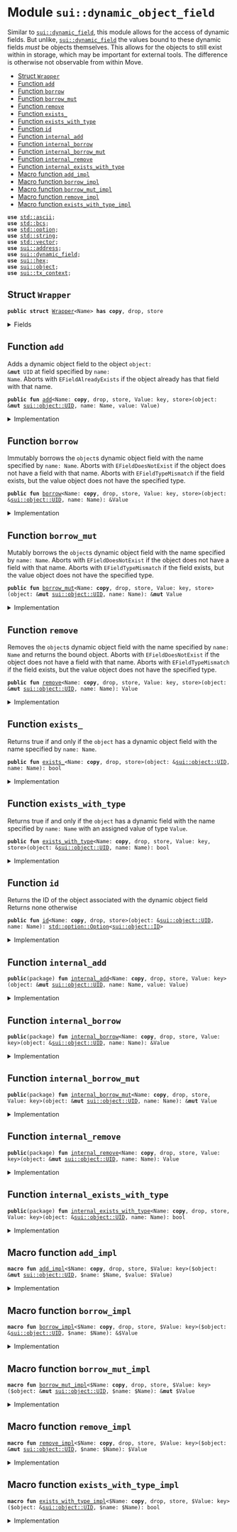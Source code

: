 
<a name="sui_dynamic_object_field"></a>

# Module `sui::dynamic_object_field`

Similar to <code><a href="../../dependencies/sui/dynamic_field.md#sui_dynamic_field">sui::dynamic_field</a></code>, this module allows for the access of dynamic fields. But
unlike, <code><a href="../../dependencies/sui/dynamic_field.md#sui_dynamic_field">sui::dynamic_field</a></code> the values bound to these dynamic fields _must_ be objects
themselves. This allows for the objects to still exist within in storage, which may be important
for external tools. The difference is otherwise not observable from within Move.


-  [Struct `Wrapper`](#sui_dynamic_object_field_Wrapper)
-  [Function `add`](#sui_dynamic_object_field_add)
-  [Function `borrow`](#sui_dynamic_object_field_borrow)
-  [Function `borrow_mut`](#sui_dynamic_object_field_borrow_mut)
-  [Function `remove`](#sui_dynamic_object_field_remove)
-  [Function `exists_`](#sui_dynamic_object_field_exists_)
-  [Function `exists_with_type`](#sui_dynamic_object_field_exists_with_type)
-  [Function `id`](#sui_dynamic_object_field_id)
-  [Function `internal_add`](#sui_dynamic_object_field_internal_add)
-  [Function `internal_borrow`](#sui_dynamic_object_field_internal_borrow)
-  [Function `internal_borrow_mut`](#sui_dynamic_object_field_internal_borrow_mut)
-  [Function `internal_remove`](#sui_dynamic_object_field_internal_remove)
-  [Function `internal_exists_with_type`](#sui_dynamic_object_field_internal_exists_with_type)
-  [Macro function `add_impl`](#sui_dynamic_object_field_add_impl)
-  [Macro function `borrow_impl`](#sui_dynamic_object_field_borrow_impl)
-  [Macro function `borrow_mut_impl`](#sui_dynamic_object_field_borrow_mut_impl)
-  [Macro function `remove_impl`](#sui_dynamic_object_field_remove_impl)
-  [Macro function `exists_with_type_impl`](#sui_dynamic_object_field_exists_with_type_impl)


<pre><code><b>use</b> <a href="../../dependencies/std/ascii.md#std_ascii">std::ascii</a>;
<b>use</b> <a href="../../dependencies/std/bcs.md#std_bcs">std::bcs</a>;
<b>use</b> <a href="../../dependencies/std/option.md#std_option">std::option</a>;
<b>use</b> <a href="../../dependencies/std/string.md#std_string">std::string</a>;
<b>use</b> <a href="../../dependencies/std/vector.md#std_vector">std::vector</a>;
<b>use</b> <a href="../../dependencies/sui/address.md#sui_address">sui::address</a>;
<b>use</b> <a href="../../dependencies/sui/dynamic_field.md#sui_dynamic_field">sui::dynamic_field</a>;
<b>use</b> <a href="../../dependencies/sui/hex.md#sui_hex">sui::hex</a>;
<b>use</b> <a href="../../dependencies/sui/object.md#sui_object">sui::object</a>;
<b>use</b> <a href="../../dependencies/sui/tx_context.md#sui_tx_context">sui::tx_context</a>;
</code></pre>



<a name="sui_dynamic_object_field_Wrapper"></a>

## Struct `Wrapper`



<pre><code><b>public</b> <b>struct</b> <a href="../../dependencies/sui/dynamic_object_field.md#sui_dynamic_object_field_Wrapper">Wrapper</a>&lt;Name&gt; <b>has</b> <b>copy</b>, drop, store
</code></pre>



<details>
<summary>Fields</summary>


<dl>
<dt>
<code>name: Name</code>
</dt>
<dd>
</dd>
</dl>


</details>

<a name="sui_dynamic_object_field_add"></a>

## Function `add`

Adds a dynamic object field to the object <code>object: &<b>mut</b> UID</code> at field specified by <code>name: Name</code>.
Aborts with <code>EFieldAlreadyExists</code> if the object already has that field with that name.


<pre><code><b>public</b> <b>fun</b> <a href="../../dependencies/sui/dynamic_object_field.md#sui_dynamic_object_field_add">add</a>&lt;Name: <b>copy</b>, drop, store, Value: key, store&gt;(object: &<b>mut</b> <a href="../../dependencies/sui/object.md#sui_object_UID">sui::object::UID</a>, name: Name, value: Value)
</code></pre>



<details>
<summary>Implementation</summary>


<pre><code><b>public</b> <b>fun</b> <a href="../../dependencies/sui/dynamic_object_field.md#sui_dynamic_object_field_add">add</a>&lt;Name: <b>copy</b> + drop + store, Value: key + store&gt;(
    // we <b>use</b> &<b>mut</b> UID in several spots <b>for</b> access control
    object: &<b>mut</b> UID,
    name: Name,
    value: Value,
) {
    <a href="../../dependencies/sui/dynamic_object_field.md#sui_dynamic_object_field_add_impl">add_impl</a>!(object, name, value)
}
</code></pre>



</details>

<a name="sui_dynamic_object_field_borrow"></a>

## Function `borrow`

Immutably borrows the <code>object</code>s dynamic object field with the name specified by <code>name: Name</code>.
Aborts with <code>EFieldDoesNotExist</code> if the object does not have a field with that name.
Aborts with <code>EFieldTypeMismatch</code> if the field exists, but the value object does not have the
specified type.


<pre><code><b>public</b> <b>fun</b> <a href="../../dependencies/sui/dynamic_object_field.md#sui_dynamic_object_field_borrow">borrow</a>&lt;Name: <b>copy</b>, drop, store, Value: key, store&gt;(object: &<a href="../../dependencies/sui/object.md#sui_object_UID">sui::object::UID</a>, name: Name): &Value
</code></pre>



<details>
<summary>Implementation</summary>


<pre><code><b>public</b> <b>fun</b> <a href="../../dependencies/sui/dynamic_object_field.md#sui_dynamic_object_field_borrow">borrow</a>&lt;Name: <b>copy</b> + drop + store, Value: key + store&gt;(object: &UID, name: Name): &Value {
    <a href="../../dependencies/sui/dynamic_object_field.md#sui_dynamic_object_field_borrow_impl">borrow_impl</a>!(object, name)
}
</code></pre>



</details>

<a name="sui_dynamic_object_field_borrow_mut"></a>

## Function `borrow_mut`

Mutably borrows the <code>object</code>s dynamic object field with the name specified by <code>name: Name</code>.
Aborts with <code>EFieldDoesNotExist</code> if the object does not have a field with that name.
Aborts with <code>EFieldTypeMismatch</code> if the field exists, but the value object does not have the
specified type.


<pre><code><b>public</b> <b>fun</b> <a href="../../dependencies/sui/dynamic_object_field.md#sui_dynamic_object_field_borrow_mut">borrow_mut</a>&lt;Name: <b>copy</b>, drop, store, Value: key, store&gt;(object: &<b>mut</b> <a href="../../dependencies/sui/object.md#sui_object_UID">sui::object::UID</a>, name: Name): &<b>mut</b> Value
</code></pre>



<details>
<summary>Implementation</summary>


<pre><code><b>public</b> <b>fun</b> <a href="../../dependencies/sui/dynamic_object_field.md#sui_dynamic_object_field_borrow_mut">borrow_mut</a>&lt;Name: <b>copy</b> + drop + store, Value: key + store&gt;(
    object: &<b>mut</b> UID,
    name: Name,
): &<b>mut</b> Value {
    <a href="../../dependencies/sui/dynamic_object_field.md#sui_dynamic_object_field_borrow_mut_impl">borrow_mut_impl</a>!(object, name)
}
</code></pre>



</details>

<a name="sui_dynamic_object_field_remove"></a>

## Function `remove`

Removes the <code>object</code>s dynamic object field with the name specified by <code>name: Name</code> and returns
the bound object.
Aborts with <code>EFieldDoesNotExist</code> if the object does not have a field with that name.
Aborts with <code>EFieldTypeMismatch</code> if the field exists, but the value object does not have the
specified type.


<pre><code><b>public</b> <b>fun</b> <a href="../../dependencies/sui/dynamic_object_field.md#sui_dynamic_object_field_remove">remove</a>&lt;Name: <b>copy</b>, drop, store, Value: key, store&gt;(object: &<b>mut</b> <a href="../../dependencies/sui/object.md#sui_object_UID">sui::object::UID</a>, name: Name): Value
</code></pre>



<details>
<summary>Implementation</summary>


<pre><code><b>public</b> <b>fun</b> <a href="../../dependencies/sui/dynamic_object_field.md#sui_dynamic_object_field_remove">remove</a>&lt;Name: <b>copy</b> + drop + store, Value: key + store&gt;(
    object: &<b>mut</b> UID,
    name: Name,
): Value {
    <a href="../../dependencies/sui/dynamic_object_field.md#sui_dynamic_object_field_remove_impl">remove_impl</a>!(object, name)
}
</code></pre>



</details>

<a name="sui_dynamic_object_field_exists_"></a>

## Function `exists_`

Returns true if and only if the <code>object</code> has a dynamic object field with the name specified by
<code>name: Name</code>.


<pre><code><b>public</b> <b>fun</b> <a href="../../dependencies/sui/dynamic_object_field.md#sui_dynamic_object_field_exists_">exists_</a>&lt;Name: <b>copy</b>, drop, store&gt;(object: &<a href="../../dependencies/sui/object.md#sui_object_UID">sui::object::UID</a>, name: Name): bool
</code></pre>



<details>
<summary>Implementation</summary>


<pre><code><b>public</b> <b>fun</b> <a href="../../dependencies/sui/dynamic_object_field.md#sui_dynamic_object_field_exists_">exists_</a>&lt;Name: <b>copy</b> + drop + store&gt;(object: &UID, name: Name): bool {
    <b>let</b> key = <a href="../../dependencies/sui/dynamic_object_field.md#sui_dynamic_object_field_Wrapper">Wrapper</a> { name };
    field::exists_with_type&lt;<a href="../../dependencies/sui/dynamic_object_field.md#sui_dynamic_object_field_Wrapper">Wrapper</a>&lt;Name&gt;, ID&gt;(object, key)
}
</code></pre>



</details>

<a name="sui_dynamic_object_field_exists_with_type"></a>

## Function `exists_with_type`

Returns true if and only if the <code>object</code> has a dynamic field with the name specified by
<code>name: Name</code> with an assigned value of type <code>Value</code>.


<pre><code><b>public</b> <b>fun</b> <a href="../../dependencies/sui/dynamic_object_field.md#sui_dynamic_object_field_exists_with_type">exists_with_type</a>&lt;Name: <b>copy</b>, drop, store, Value: key, store&gt;(object: &<a href="../../dependencies/sui/object.md#sui_object_UID">sui::object::UID</a>, name: Name): bool
</code></pre>



<details>
<summary>Implementation</summary>


<pre><code><b>public</b> <b>fun</b> <a href="../../dependencies/sui/dynamic_object_field.md#sui_dynamic_object_field_exists_with_type">exists_with_type</a>&lt;Name: <b>copy</b> + drop + store, Value: key + store&gt;(
    object: &UID,
    name: Name,
): bool {
    <a href="../../dependencies/sui/dynamic_object_field.md#sui_dynamic_object_field_exists_with_type_impl">exists_with_type_impl</a>!&lt;_, Value&gt;(object, name)
}
</code></pre>



</details>

<a name="sui_dynamic_object_field_id"></a>

## Function `id`

Returns the ID of the object associated with the dynamic object field
Returns none otherwise


<pre><code><b>public</b> <b>fun</b> <a href="../../dependencies/sui/dynamic_object_field.md#sui_dynamic_object_field_id">id</a>&lt;Name: <b>copy</b>, drop, store&gt;(object: &<a href="../../dependencies/sui/object.md#sui_object_UID">sui::object::UID</a>, name: Name): <a href="../../dependencies/std/option.md#std_option_Option">std::option::Option</a>&lt;<a href="../../dependencies/sui/object.md#sui_object_ID">sui::object::ID</a>&gt;
</code></pre>



<details>
<summary>Implementation</summary>


<pre><code><b>public</b> <b>fun</b> <a href="../../dependencies/sui/dynamic_object_field.md#sui_dynamic_object_field_id">id</a>&lt;Name: <b>copy</b> + drop + store&gt;(object: &UID, name: Name): Option&lt;ID&gt; {
    <b>let</b> key = <a href="../../dependencies/sui/dynamic_object_field.md#sui_dynamic_object_field_Wrapper">Wrapper</a> { name };
    <b>if</b> (!field::exists_with_type&lt;<a href="../../dependencies/sui/dynamic_object_field.md#sui_dynamic_object_field_Wrapper">Wrapper</a>&lt;Name&gt;, ID&gt;(object, key)) <b>return</b> option::none();
    <b>let</b> (_field, value_addr) = field::field_info&lt;<a href="../../dependencies/sui/dynamic_object_field.md#sui_dynamic_object_field_Wrapper">Wrapper</a>&lt;Name&gt;&gt;(object, key);
    option::some(value_addr.to_id())
}
</code></pre>



</details>

<a name="sui_dynamic_object_field_internal_add"></a>

## Function `internal_add`



<pre><code><b>public</b>(package) <b>fun</b> <a href="../../dependencies/sui/dynamic_object_field.md#sui_dynamic_object_field_internal_add">internal_add</a>&lt;Name: <b>copy</b>, drop, store, Value: key&gt;(object: &<b>mut</b> <a href="../../dependencies/sui/object.md#sui_object_UID">sui::object::UID</a>, name: Name, value: Value)
</code></pre>



<details>
<summary>Implementation</summary>


<pre><code><b>public</b>(package) <b>fun</b> <a href="../../dependencies/sui/dynamic_object_field.md#sui_dynamic_object_field_internal_add">internal_add</a>&lt;Name: <b>copy</b> + drop + store, Value: key&gt;(
    // we <b>use</b> &<b>mut</b> UID in several spots <b>for</b> access control
    object: &<b>mut</b> UID,
    name: Name,
    value: Value,
) {
    <a href="../../dependencies/sui/dynamic_object_field.md#sui_dynamic_object_field_add_impl">add_impl</a>!(object, name, value)
}
</code></pre>



</details>

<a name="sui_dynamic_object_field_internal_borrow"></a>

## Function `internal_borrow`



<pre><code><b>public</b>(package) <b>fun</b> <a href="../../dependencies/sui/dynamic_object_field.md#sui_dynamic_object_field_internal_borrow">internal_borrow</a>&lt;Name: <b>copy</b>, drop, store, Value: key&gt;(object: &<a href="../../dependencies/sui/object.md#sui_object_UID">sui::object::UID</a>, name: Name): &Value
</code></pre>



<details>
<summary>Implementation</summary>


<pre><code><b>public</b>(package) <b>fun</b> <a href="../../dependencies/sui/dynamic_object_field.md#sui_dynamic_object_field_internal_borrow">internal_borrow</a>&lt;Name: <b>copy</b> + drop + store, Value: key&gt;(
    object: &UID,
    name: Name,
): &Value {
    <a href="../../dependencies/sui/dynamic_object_field.md#sui_dynamic_object_field_borrow_impl">borrow_impl</a>!(object, name)
}
</code></pre>



</details>

<a name="sui_dynamic_object_field_internal_borrow_mut"></a>

## Function `internal_borrow_mut`



<pre><code><b>public</b>(package) <b>fun</b> <a href="../../dependencies/sui/dynamic_object_field.md#sui_dynamic_object_field_internal_borrow_mut">internal_borrow_mut</a>&lt;Name: <b>copy</b>, drop, store, Value: key&gt;(object: &<b>mut</b> <a href="../../dependencies/sui/object.md#sui_object_UID">sui::object::UID</a>, name: Name): &<b>mut</b> Value
</code></pre>



<details>
<summary>Implementation</summary>


<pre><code><b>public</b>(package) <b>fun</b> <a href="../../dependencies/sui/dynamic_object_field.md#sui_dynamic_object_field_internal_borrow_mut">internal_borrow_mut</a>&lt;Name: <b>copy</b> + drop + store, Value: key&gt;(
    object: &<b>mut</b> UID,
    name: Name,
): &<b>mut</b> Value {
    <a href="../../dependencies/sui/dynamic_object_field.md#sui_dynamic_object_field_borrow_mut_impl">borrow_mut_impl</a>!(object, name)
}
</code></pre>



</details>

<a name="sui_dynamic_object_field_internal_remove"></a>

## Function `internal_remove`



<pre><code><b>public</b>(package) <b>fun</b> <a href="../../dependencies/sui/dynamic_object_field.md#sui_dynamic_object_field_internal_remove">internal_remove</a>&lt;Name: <b>copy</b>, drop, store, Value: key&gt;(object: &<b>mut</b> <a href="../../dependencies/sui/object.md#sui_object_UID">sui::object::UID</a>, name: Name): Value
</code></pre>



<details>
<summary>Implementation</summary>


<pre><code><b>public</b>(package) <b>fun</b> <a href="../../dependencies/sui/dynamic_object_field.md#sui_dynamic_object_field_internal_remove">internal_remove</a>&lt;Name: <b>copy</b> + drop + store, Value: key&gt;(
    object: &<b>mut</b> UID,
    name: Name,
): Value {
    <a href="../../dependencies/sui/dynamic_object_field.md#sui_dynamic_object_field_remove_impl">remove_impl</a>!(object, name)
}
</code></pre>



</details>

<a name="sui_dynamic_object_field_internal_exists_with_type"></a>

## Function `internal_exists_with_type`



<pre><code><b>public</b>(package) <b>fun</b> <a href="../../dependencies/sui/dynamic_object_field.md#sui_dynamic_object_field_internal_exists_with_type">internal_exists_with_type</a>&lt;Name: <b>copy</b>, drop, store, Value: key&gt;(object: &<a href="../../dependencies/sui/object.md#sui_object_UID">sui::object::UID</a>, name: Name): bool
</code></pre>



<details>
<summary>Implementation</summary>


<pre><code><b>public</b>(package) <b>fun</b> <a href="../../dependencies/sui/dynamic_object_field.md#sui_dynamic_object_field_internal_exists_with_type">internal_exists_with_type</a>&lt;Name: <b>copy</b> + drop + store, Value: key&gt;(
    object: &UID,
    name: Name,
): bool {
    <a href="../../dependencies/sui/dynamic_object_field.md#sui_dynamic_object_field_exists_with_type_impl">exists_with_type_impl</a>!&lt;_, Value&gt;(object, name)
}
</code></pre>



</details>

<a name="sui_dynamic_object_field_add_impl"></a>

## Macro function `add_impl`



<pre><code><b>macro</b> <b>fun</b> <a href="../../dependencies/sui/dynamic_object_field.md#sui_dynamic_object_field_add_impl">add_impl</a>&lt;$Name: <b>copy</b>, drop, store, $Value: key&gt;($object: &<b>mut</b> <a href="../../dependencies/sui/object.md#sui_object_UID">sui::object::UID</a>, $name: $Name, $value: $Value)
</code></pre>



<details>
<summary>Implementation</summary>


<pre><code><b>macro</b> <b>fun</b> <a href="../../dependencies/sui/dynamic_object_field.md#sui_dynamic_object_field_add_impl">add_impl</a>&lt;$Name: <b>copy</b> + drop + store, $Value: key&gt;(
    // we <b>use</b> &<b>mut</b> UID in several spots <b>for</b> access control
    $object: &<b>mut</b> UID,
    $name: $Name,
    $value: $Value,
) {
    <b>let</b> object = $object;
    <b>let</b> name = $name;
    <b>let</b> value = $value;
    <b>let</b> key = <a href="../../dependencies/sui/dynamic_object_field.md#sui_dynamic_object_field_Wrapper">Wrapper</a> { name };
    <b>let</b> <a href="../../dependencies/sui/dynamic_object_field.md#sui_dynamic_object_field_id">id</a> = object::id(&value);
    field::add(object, key, <a href="../../dependencies/sui/dynamic_object_field.md#sui_dynamic_object_field_id">id</a>);
    <b>let</b> (field, _) = field::field_info&lt;<a href="../../dependencies/sui/dynamic_object_field.md#sui_dynamic_object_field_Wrapper">Wrapper</a>&lt;$Name&gt;&gt;(object, key);
    add_child_object(field.to_address(), value);
}
</code></pre>



</details>

<a name="sui_dynamic_object_field_borrow_impl"></a>

## Macro function `borrow_impl`



<pre><code><b>macro</b> <b>fun</b> <a href="../../dependencies/sui/dynamic_object_field.md#sui_dynamic_object_field_borrow_impl">borrow_impl</a>&lt;$Name: <b>copy</b>, drop, store, $Value: key&gt;($object: &<a href="../../dependencies/sui/object.md#sui_object_UID">sui::object::UID</a>, $name: $Name): &$Value
</code></pre>



<details>
<summary>Implementation</summary>


<pre><code><b>macro</b> <b>fun</b> <a href="../../dependencies/sui/dynamic_object_field.md#sui_dynamic_object_field_borrow_impl">borrow_impl</a>&lt;$Name: <b>copy</b> + drop + store, $Value: key&gt;(
    $object: &UID,
    $name: $Name,
): &$Value {
    <b>let</b> object = $object;
    <b>let</b> name = $name;
    <b>let</b> key = <a href="../../dependencies/sui/dynamic_object_field.md#sui_dynamic_object_field_Wrapper">Wrapper</a> { name };
    <b>let</b> (field, value_id) = field::field_info&lt;<a href="../../dependencies/sui/dynamic_object_field.md#sui_dynamic_object_field_Wrapper">Wrapper</a>&lt;$Name&gt;&gt;(object, key);
    borrow_child_object&lt;$Value&gt;(field, value_id)
}
</code></pre>



</details>

<a name="sui_dynamic_object_field_borrow_mut_impl"></a>

## Macro function `borrow_mut_impl`



<pre><code><b>macro</b> <b>fun</b> <a href="../../dependencies/sui/dynamic_object_field.md#sui_dynamic_object_field_borrow_mut_impl">borrow_mut_impl</a>&lt;$Name: <b>copy</b>, drop, store, $Value: key&gt;($object: &<b>mut</b> <a href="../../dependencies/sui/object.md#sui_object_UID">sui::object::UID</a>, $name: $Name): &<b>mut</b> $Value
</code></pre>



<details>
<summary>Implementation</summary>


<pre><code><b>macro</b> <b>fun</b> <a href="../../dependencies/sui/dynamic_object_field.md#sui_dynamic_object_field_borrow_mut_impl">borrow_mut_impl</a>&lt;$Name: <b>copy</b> + drop + store, $Value: key&gt;(
    $object: &<b>mut</b> UID,
    $name: $Name,
): &<b>mut</b> $Value {
    <b>let</b> object = $object;
    <b>let</b> name = $name;
    <b>let</b> key = <a href="../../dependencies/sui/dynamic_object_field.md#sui_dynamic_object_field_Wrapper">Wrapper</a> { name };
    <b>let</b> (field, value_id) = field::field_info_mut&lt;<a href="../../dependencies/sui/dynamic_object_field.md#sui_dynamic_object_field_Wrapper">Wrapper</a>&lt;$Name&gt;&gt;(object, key);
    borrow_child_object_mut&lt;$Value&gt;(field, value_id)
}
</code></pre>



</details>

<a name="sui_dynamic_object_field_remove_impl"></a>

## Macro function `remove_impl`



<pre><code><b>macro</b> <b>fun</b> <a href="../../dependencies/sui/dynamic_object_field.md#sui_dynamic_object_field_remove_impl">remove_impl</a>&lt;$Name: <b>copy</b>, drop, store, $Value: key&gt;($object: &<b>mut</b> <a href="../../dependencies/sui/object.md#sui_object_UID">sui::object::UID</a>, $name: $Name): $Value
</code></pre>



<details>
<summary>Implementation</summary>


<pre><code><b>macro</b> <b>fun</b> <a href="../../dependencies/sui/dynamic_object_field.md#sui_dynamic_object_field_remove_impl">remove_impl</a>&lt;$Name: <b>copy</b> + drop + store, $Value: key&gt;(
    $object: &<b>mut</b> UID,
    $name: $Name,
): $Value {
    <b>let</b> object = $object;
    <b>let</b> name = $name;
    <b>let</b> key = <a href="../../dependencies/sui/dynamic_object_field.md#sui_dynamic_object_field_Wrapper">Wrapper</a> { name };
    <b>let</b> (field, value_id) = field::field_info&lt;<a href="../../dependencies/sui/dynamic_object_field.md#sui_dynamic_object_field_Wrapper">Wrapper</a>&lt;$Name&gt;&gt;(object, key);
    <b>let</b> value = remove_child_object&lt;$Value&gt;(field.to_address(), value_id);
    field::remove&lt;<a href="../../dependencies/sui/dynamic_object_field.md#sui_dynamic_object_field_Wrapper">Wrapper</a>&lt;$Name&gt;, ID&gt;(object, key);
    value
}
</code></pre>



</details>

<a name="sui_dynamic_object_field_exists_with_type_impl"></a>

## Macro function `exists_with_type_impl`



<pre><code><b>macro</b> <b>fun</b> <a href="../../dependencies/sui/dynamic_object_field.md#sui_dynamic_object_field_exists_with_type_impl">exists_with_type_impl</a>&lt;$Name: <b>copy</b>, drop, store, $Value: key&gt;($object: &<a href="../../dependencies/sui/object.md#sui_object_UID">sui::object::UID</a>, $name: $Name): bool
</code></pre>



<details>
<summary>Implementation</summary>


<pre><code><b>macro</b> <b>fun</b> <a href="../../dependencies/sui/dynamic_object_field.md#sui_dynamic_object_field_exists_with_type_impl">exists_with_type_impl</a>&lt;$Name: <b>copy</b> + drop + store, $Value: key&gt;(
    $object: &UID,
    $name: $Name,
): bool {
    <b>let</b> object = $object;
    <b>let</b> name = $name;
    <b>let</b> key = <a href="../../dependencies/sui/dynamic_object_field.md#sui_dynamic_object_field_Wrapper">Wrapper</a> { name };
    <b>if</b> (!field::exists_with_type&lt;<a href="../../dependencies/sui/dynamic_object_field.md#sui_dynamic_object_field_Wrapper">Wrapper</a>&lt;$Name&gt;, ID&gt;(object, key)) <b>return</b> <b>false</b>;
    <b>let</b> (field, value_id) = field::field_info&lt;<a href="../../dependencies/sui/dynamic_object_field.md#sui_dynamic_object_field_Wrapper">Wrapper</a>&lt;$Name&gt;&gt;(object, key);
    field::has_child_object_with_ty&lt;$Value&gt;(field.to_address(), value_id)
}
</code></pre>



</details>
